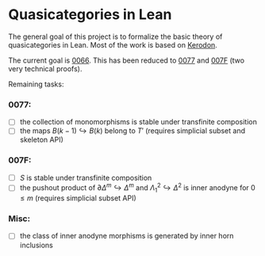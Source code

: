 # Quasicategories in Lean

The general goal of this project is to formalize the basic theory of quasicategories in Lean. Most of the work is based on [Kerodon](https://kerodon.net/).

The current goal is [0066](https://kerodon.net/tag/0066). This has been reduced to [0077](https://kerodon.net/tag/0077) and [007F](https://kerodon.net/tag/007F) (two very technical proofs).

Remaining tasks:

### 0077:
- [ ] the collection of monomorphisms is stable under transfinite composition
- [ ] the maps $B(k - 1) \hookrightarrow B(k)$ belong to $T'$ (requires simplicial subset and skeleton API)

### 007F:
- [ ] $S$ is stable under transfinite composition
- [ ] the pushout product of $\partial\Delta^m \hookrightarrow \Delta^m$ and $\Lambda^2_1 \hookrightarrow \Delta^2$ is inner anodyne for $0 \le m$ (requires simplicial subset API)

### Misc:
- [ ] the class of inner anodyne morphisms is generated by inner horn inclusions
